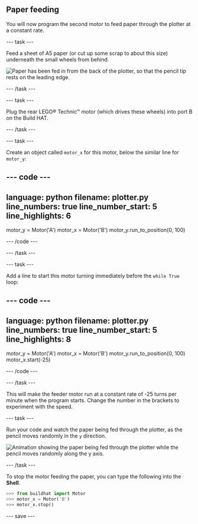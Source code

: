 ## Paper feeding

You will now program the second motor to feed paper through the plotter at a constant rate.

--- task ---

Feed a sheet of A5 paper (or cut up some scrap to about this size) underneath the small wheels from behind.

![Paper has been fed in from the back of the plotter, so that the pencil tip rests on the leading edge.](imgaes/paper_in.jpg)

--- /task ---

--- task ---

Plug the rear LEGO® Technic™ motor (which drives these wheels) into port B on the Build HAT.

--- /task ---

--- task ---

Create an object called `motor_x` for this motor, below the similar line for `motor_y`:

--- code ---
---
language: python filename: plotter.py line_numbers: true line_number_start: 5
line_highlights: 6
---
motor_y = Motor('A') motor_x = Motor('B') motor_y.run_to_position(0, 100)

--- /code ---

--- /task ---

--- task ---

Add a line to start this motor turning immediately before the `while True` loop:

--- code ---
---
language: python filename: plotter.py line_numbers: true line_number_start: 5
line_highlights: 8
---
motor_y = Motor('A') motor_x = Motor('B') motor_y.run_to_position(0, 100) motor_x.start(-25)

--- /code ---

--- /task ---

This will make the feeder motor run at a constant rate of -25 turns per minute when the program starts. Change the number in the brackets to experiment with the speed.

--- task ---

Run your code and watch the paper being fed through the plotter, as the pencil moves randomly in the `y` direction.

![Animation showing the paper being fed through the plotter while the pencil moves randomly along the y axis.](images/feeding_paper.gif)

--- /task ---

To stop the motor feeding the paper, you can type the following into the **Shell**.

```python
>>> from buildhat import Motor
>>> motor_x = Motor('B')
>>> motor_x.stop()
```

--- save ---


